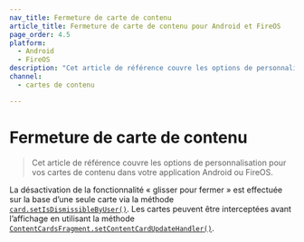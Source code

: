 ```yaml
---
nav_title: Fermeture de carte de contenu
article_title: Fermeture de carte de contenu pour Android et FireOS
page_order: 4.5
platform: 
  - Android
  - FireOS
description: "Cet article de référence couvre les options de personnalisation pour vos cartes de contenu dans votre application Android ou FireOS."
channel:
  - cartes de contenu

---
```


# Fermeture de carte de contenu

> Cet article de référence couvre les options de personnalisation pour vos cartes de contenu dans votre application Android ou FireOS.

La désactivation de la fonctionnalité « glisser pour fermer » est effectuée sur la base d’une seule carte via la méthode [`card.setIsDismissibleByUser()`][48]. Les cartes peuvent être interceptées avant l’affichage en utilisant la méthode [`ContentCardsFragment.setContentCardUpdateHandler()`][45].

[45]: https://braze-inc.github.io/braze-android-sdk/kdoc/braze-android-sdk/com.braze.ui.contentcards/-content-cards-fragment/set-content-card-update-handler.html
[48]: https://braze-inc.github.io/braze-android-sdk/kdoc/braze-android-sdk/com.braze.models.cards/-card/is-dismissible-by-user.html